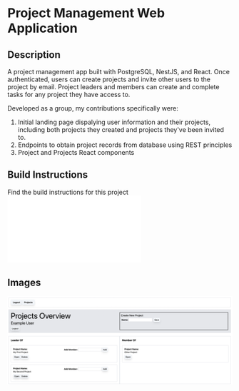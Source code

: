 # Project Management Web Application

## Description
A project management app built with PostgreSQL, NestJS, and React. Once 
authenticated, users can create projects and invite other users to the 
project by email. Project leaders and members can create and complete 
tasks for any project they have access to.

Developed as a group, my contributions specifically were:
1. Initial landing page dispalying user information and their projects, 
including both projects they created and projects they've been invited to.
2. Endpoints to obtain project records from database using REST principles
3. Project and Projects React components

## Build Instructions
Find the build instructions for this project ![here](INSTRUCTIONS.md)

## Images
![Landing Screen](docs/projects.png)

